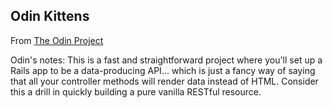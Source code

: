 ## Odin Kittens

From [The Odin Project](http://www.theodinproject.com/ruby-on-rails/apis?ref=lnav)
<br>

Odin's notes: This is a fast and straightforward project where you'll set up a Rails app to be a data-producing API... which is just a fancy way of saying that all your controller methods will render data instead of HTML. Consider this a drill in quickly building a pure vanilla RESTful resource.
